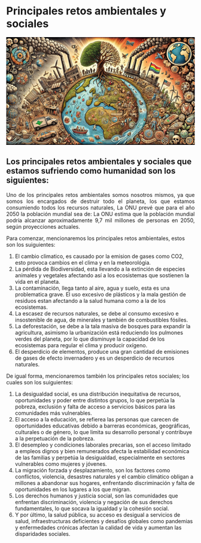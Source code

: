 # Principales retos ambientales y sociales 

![Principales Retos Ambientales](img/principalesRetos.jpg)


## Los principales retos ambientales y  sociales que estamos sufriendo como humanidad son los siguientes:

<p align="justify">
Uno de los principales retos ambientales somos nosotros mismos, ya que somos los encargados de destruir todo el planeta, los que estamos consumiendo todos los recursos naturales, La ONU prevé que para el año 2050 la población mundial sea de:
La ONU estima que la población mundial podría alcanzar aproximadamente 9,7 mil millones de personas en 2050, según proyecciones actuales.
</p>

Para comenzar, mencionaremos los principales retos ambientales, estos son los suiguientes:
1. El cambio climatico, es causado por la emision de gases como CO2, esto provoca cambios en el clima y en la meteorológia. 
2. La pérdida de Biodiversidad, esta llevando a la extinción de especies animales y vegetales afectando así a los ecosistemas que sostienen la vida en el planeta.
3. La contaminación, llega tanto al aire, agua y suelo, esta es una problematica grave. El uso excesivo de plásticos y la mala gestión de residuos estan afectando a la salud humana como a la de los 
   ecosistemas.
4. La escasez de recursos naturales, se debe al consumo excesivo e insostenible de agua, de minerales y también de combustibles fósiles.
5. La deforestación, se debe a la tala masiva de bosques para expandir la agricultura, asimismo la urbanización está reduciendo los pulmones verdes del planeta, por lo que disminuye la capacidad de los 
   ecosistemas para regular el clima y producir oxígeno.
6. El desperdicio de elementos, produce una gran cantidad de emisiones de gases de efecto invernadero y es un desperdicio de recursos naturales.

De igual forma, mencionaremos también los principales retos sociales; los cuales son los suiguientes:
1. La desigualdad social, es una distribución inequitativa de recursos, oportunidades y poder entre distintos grupos, lo que perpetúa la pobreza, exclusión y falta de acceso a servicios básicos para las comunidades más vulnerables.
2. El acceso a la educación, se refierea las  personas que carecen de oportunidades educativas debido a barreras económicas, geográficas, culturales o de género, lo que limita su desarrollo personal y contribuye a la perpetuación de la pobreza.
3.  El desempleo y condiciones laborales precarias, son  el acceso limitado a empleos dignos y bien remunerados afecta la estabilidad económica de las familias y perpetúa la desigualdad, especialmente en sectores vulnerables como mujeres y jóvenes.
4. La migración forzada y desplazamiento, son los factores como conflictos, violencia, desastres naturales y el cambio climático obligan a millones a abandonar sus hogares, enfrentando discriminación y falta de oportunidades en los lugares a los que migran.
5. Los derechos humanos y justicia social, son las comunidades que enfrentan discriminación, violencia y negación de sus derechos fundamentales, lo que socava la igualdad y la cohesión social.
6.  Y por último, la salud pública, su acceso es desigual a servicios de salud, infraestructuras deficientes y desafíos globales como pandemias y enfermedades crónicas afectan la calidad de vida y aumentan las disparidades sociales.

